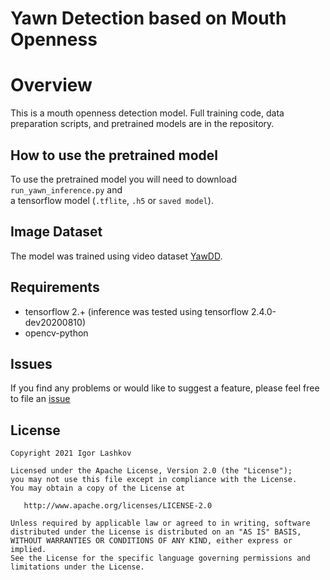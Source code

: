 # Yawn Detection based on Mouth Openness

# Overview

This is a mouth openness detection model. Full training code, data preparation scripts, and pretrained models are in the repository.


## How to use the pretrained model

To use the pretrained model you will need to download `run_yawn_inference.py` and  
a tensorflow model (`.tflite`, `.h5` or `saved model`).


## Image Dataset
The model was trained using video dataset [YawDD](https://ieee-dataport.org/open-access/yawdd-yawning-detection-dataset#files).



## Requirements

* tensorflow 2.+ (inference was tested using tensorflow 2.4.0-dev20200810)
* opencv-python


## Issues

If you find any problems or would like to suggest a feature, please
feel free to file an [issue](https://github.com/iglaweb/YawnMouthOpenDetect/issues)

## License

    Copyright 2021 Igor Lashkov

    Licensed under the Apache License, Version 2.0 (the "License");
    you may not use this file except in compliance with the License.
    You may obtain a copy of the License at

       http://www.apache.org/licenses/LICENSE-2.0

    Unless required by applicable law or agreed to in writing, software
    distributed under the License is distributed on an "AS IS" BASIS,
    WITHOUT WARRANTIES OR CONDITIONS OF ANY KIND, either express or implied.
    See the License for the specific language governing permissions and
    limitations under the License.